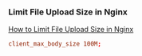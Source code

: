 ###  Limit File Upload Size in Nginx


[How to Limit File Upload Size in Nginx](https://www.tecmint.com/limit-file-upload-size-in-nginx/ "How to Limit File Upload Size in Nginx")


 

```conf
client_max_body_size 100M;
```
